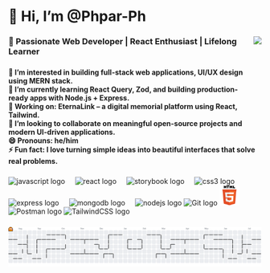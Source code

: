 <h1 align="left">👋 Hi, I’m @Phpar-Ph</h1>

###

<img align="right" height="200" src="https://media2.giphy.com/media/v1.Y2lkPTc5MGI3NjExMGwwZm8xMHhvcXF4dXpycHdtMmdwbGllbnpvZDQ1c2g3cnlpc2s4cCZlcD12MV9pbnRlcm5hbF9naWZfYnlfaWQmY3Q9Zw/VTtANKl0beDFQRLDTh/giphy.gif"  />

###

<h3 align="left">🚀 Passionate Web Developer | React Enthusiast | Lifelong Learner</h2>

###

<h4 align="left">👀 I’m interested in building full-stack web applications, UI/UX design using MERN stack.<br>🌱 I’m currently learning React Query, Zod, and building production-ready apps with Node.js + Express.<br>💼 Working on: EternaLink – a digital memorial platform using React, Tailwind.<br>💞️ I’m looking to collaborate on meaningful open-source projects and modern UI-driven applications.<br>😄 Pronouns: he/him<br>⚡ Fun fact: I love turning simple ideas into beautiful interfaces that solve real problems.</h3>

###

<div align="left">
  <img src="https://cdn.jsdelivr.net/gh/devicons/devicon/icons/javascript/javascript-original.svg" height="40" alt="javascript logo"  />
  <img width="12" />
  <img src="https://cdn.jsdelivr.net/gh/devicons/devicon/icons/react/react-original.svg" height="40" alt="react logo"  />
  <img width="12" />
  <img src="https://cdn.jsdelivr.net/gh/devicons/devicon/icons/storybook/storybook-original.svg" height="40" alt="storybook logo"  />
  <img width="12" />
  <img src="https://cdn.jsdelivr.net/gh/devicons/devicon/icons/css3/css3-original.svg" height="40" alt="css3 logo"  />
  <img width="12" />
  <img src="https://cdn.jsdelivr.net/gh/devicons/devicon/icons/express/express-original.svg" height="40" alt="express logo"  />
  <img width="12" />
  <img src="https://cdn.jsdelivr.net/gh/devicons/devicon/icons/mongodb/mongodb-original.svg" height="40" alt="mongodb logo"  />
  <img width="12" />
  <img src="https://cdn.jsdelivr.net/gh/devicons/devicon/icons/nodejs/nodejs-original.svg" height="40" alt="nodejs logo"  />

<img src="https://www.vectorlogo.zone/logos/git-scm/git-scm-icon.svg" height="40" alt="Git logo" />
<img src="https://raw.githubusercontent.com/devicons/devicon/master/icons/html5/html5-original-wordmark.svg" height="40" alt="HTML logo" />
<img src="https://www.vectorlogo.zone/logos/getpostman/getpostman-icon.svg" height="40" alt="Postman logo" />
<img src="https://www.vectorlogo.zone/logos/tailwindcss/tailwindcss-icon.svg" height="40" alt="TailwindCSS logo" />

</div>

###

<div align="left">
</div>

###

<picture>
  <source media="(prefers-color-scheme: dark)" srcset="https://raw.githubusercontent.com/Phpar-Ph/Phpar-Ph/output/pacman-contribution-graph-dark.svg">
  <source media="(prefers-color-scheme: light)" srcset="https://raw.githubusercontent.com/Phpar-Ph/Phpar-Ph/output/pacman-contribution-graph.svg">
  <img alt="pacman contribution graph" src="https://raw.githubusercontent.com/Phpar-Ph/Phpar-Ph/output/pacman-contribution-graph.svg">
</picture>

###
